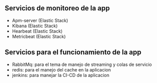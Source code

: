 ## Servicios de monitoreo de la app

- Apm-server (Elastic Stack)
- Kibana (Elastic Stack)
- Hearbeat (Elastic Stack)
- Metricbeat (Elastic Stack)

## Servicios para el funcionamiento de la app

- RabbitMq: para el tema de manejo de streaming y colas de servicio
- redis: para el manejo del cache en la aplicacion
- jenkins: para manejar la CI-CD de la aplicacion
